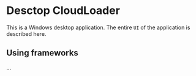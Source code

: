 # Desctop CloudLoader

This is a Windows desktop application. The entire `UI` of the application is described here.

## Using frameworks

...
